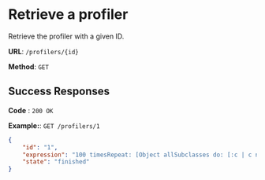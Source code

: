 # Retrieve a profiler

Retrieve the profiler with a given ID.

**URL**: `/profilers/{id}`

**Method**: `GET`

## Success Responses

**Code** : `200 OK`

**Example:**: `GET /profilers/1`

```json
{
	"id": "1",
	"expression": "100 timesRepeat: [Object allSubclasses do: [:c | c name size factorial]]",
	"state": "finished"
}
```
